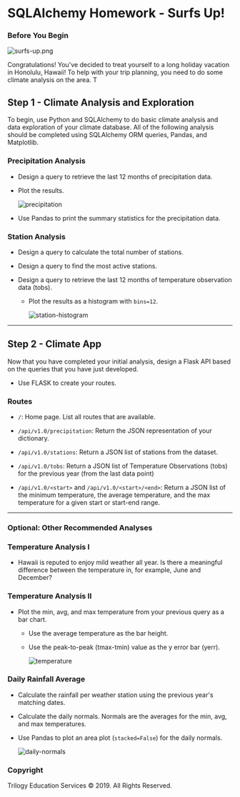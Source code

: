 # SQLAlchemy Homework - Surfs Up!

### Before You Begin

![surfs-up.png](Images/surfs-up.png)

Congratulations! You've decided to treat yourself to a long holiday vacation in Honolulu, Hawaii! To help with your trip planning, you need to do some climate analysis on the area. T

## Step 1 - Climate Analysis and Exploration

To begin, use Python and SQLAlchemy to do basic climate analysis and data exploration of your climate database. All of the following analysis should be completed using SQLAlchemy ORM queries, Pandas, and Matplotlib.

### Precipitation Analysis

* Design a query to retrieve the last 12 months of precipitation data.

* Plot the results.

  ![precipitation](Images/precipitation.png)

* Use Pandas to print the summary statistics for the precipitation data.

### Station Analysis

* Design a query to calculate the total number of stations.

* Design a query to find the most active stations.

* Design a query to retrieve the last 12 months of temperature observation data (tobs).

  * Plot the results as a histogram with `bins=12`.

    ![station-histogram](Images/station-histogram.png)

- - -

## Step 2 - Climate App

Now that you have completed your initial analysis, design a Flask API based on the queries that you have just developed.

* Use FLASK to create your routes.

### Routes

* `/`: Home page. List all routes that are available.

* `/api/v1.0/precipitation`: Return the JSON representation of your dictionary.

* `/api/v1.0/stations`: Return a JSON list of stations from the dataset.

* `/api/v1.0/tobs`: Return a JSON list of Temperature Observations (tobs) for the previous year (from the last data point)

* `/api/v1.0/<start>` and `/api/v1.0/<start>/<end>`: Return a JSON list of the minimum temperature, the average temperature, and the max temperature for a given start or start-end range.

- - -

### Optional: Other Recommended Analyses

### Temperature Analysis I

* Hawaii is reputed to enjoy mild weather all year. Is there a meaningful difference between the temperature in, for example, June and December?

### Temperature Analysis II

* Plot the min, avg, and max temperature from your previous query as a bar chart.

  * Use the average temperature as the bar height.

  * Use the peak-to-peak (tmax-tmin) value as the y error bar (yerr).

    ![temperature](Images/temperature.png)

### Daily Rainfall Average

* Calculate the rainfall per weather station using the previous year's matching dates.

* Calculate the daily normals. Normals are the averages for the min, avg, and max temperatures.

* Use Pandas to plot an area plot (`stacked=False`) for the daily normals.

  ![daily-normals](Images/daily-normals.png)

### Copyright

Trilogy Education Services © 2019. All Rights Reserved.
